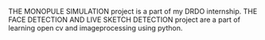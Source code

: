 THE MONOPULE SIMULATION project is a part of my DRDO internship. 
THE FACE DETECTION AND LIVE SKETCH DETECTION project are a part of learning open cv and imageprocessing using python.

